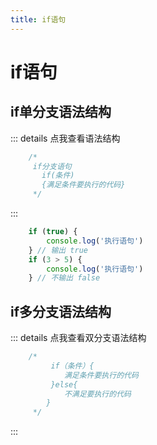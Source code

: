 ```yaml
---
title: if语句
---
```


# if语句

## if单分支语法结构

::: details 点我查看语法结构
```js
    /*
     if分支语句
       if(条件)
       {满足条件要执行的代码}
     */
```
:::

```js
    if (true) {
        console.log('执行语句')
    } // 输出 true
    if (3 > 5) {
        console.log('执行语句')
    } // 不输出 false
```
## if多分支语法结构
::: details 点我查看双分支语法结构
```js
    /*
         if（条件）{
            满足条件要执行的代码
         }else{
            不满足要执行的代码
        } 
     */
```
:::
